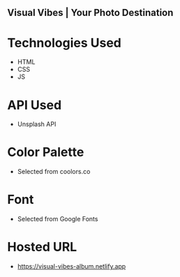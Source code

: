 ## Visual Vibes | Your Photo Destination

 # Technologies Used
- HTML
- CSS
- JS

 # API Used
- Unsplash API 

 # Color Palette
- Selected from coolors.co

 # Font
- Selected from Google Fonts


 # Hosted URL
- https://visual-vibes-album.netlify.app
